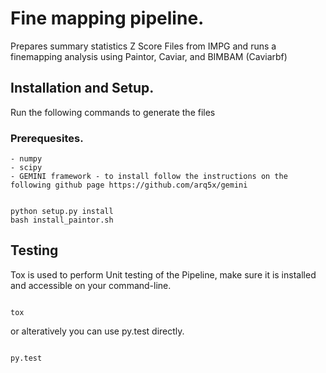 # Fine mapping pipeline.


Prepares summary statistics Z Score Files from IMPG and runs a finemapping analysis
using Paintor, Caviar, and BIMBAM (Caviarbf) 


## Installation and Setup.

Run the following commands to generate the files

### Prerequesites.

    - numpy
    - scipy
    - GEMINI framework - to install follow the instructions on the following github page https://github.com/arq5x/gemini
    
```

python setup.py install
bash install_paintor.sh

```

## Testing

Tox is used to perform Unit testing of the Pipeline, make sure it is installed
and accessible on your command-line.

```

tox

```

or alteratively you can use py.test directly.

```

py.test

```

